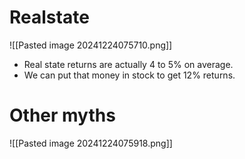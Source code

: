 # Realstate
![[Pasted image 20241224075710.png]]
- Real state returns are actually 4 to 5% on average.
- We can put that money in stock to get 12% returns.

# Other myths
![[Pasted image 20241224075918.png]]
